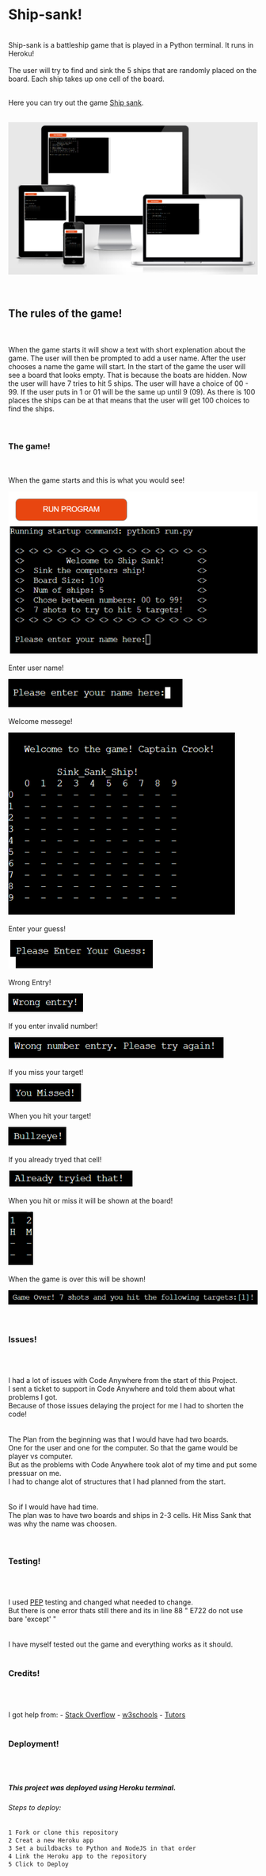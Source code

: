 # Ship-sank!
<br>
Ship-sank is a battleship game that is played in a Python terminal.
It runs in Heroku!
<br>
<br>
The user will try to find and sink the 5 ships that are randomly placed on the board.
Each ship takes up one cell of the board.
<br>
<br>

Here you can try out the game [Ship sank](https://ship-sank.herokuapp.com/).
<br>
<br>

![Screenshot of Am I Responsive page.](/img/amIresponsive.png)
<br>
<br>
<br>

## The rules of the game!
<br>
<br>
When the game starts it will show a text with short explenation about the game.
The user will then be prompted to add a user name.
After the user chooses a name the game will start.
In the start of the game the user will see a board that looks empty.
That is because the boats are hidden.
Now the user will have 7 tries to hit 5 ships.
The user will have a choice of 00 - 99.
If the user puts in 1 or 01 will be the same up until 9 (09).
As there is 100 places the ships can be at that means that the user
will get 100 choices to find the ships.
<br>
<br>
<br>

### The game!
<br>
<br>
When the game starts and this is what you would see!
<br>

![Screenshot of start-page.](/img/start.png)
<br>
<br>
Enter user name!
<br>

![Please enter your name here.](/img/name.png)
<br>
<br>
Welcome messege!
<br>

![Welcome...](/img/welcome.png)
<br>
<br>
Enter your guess!
<br>

![Please enter guess.](/img/guess.png)
<br>
<br>
Wrong Entry!
<br>

![If you enter other then a numbers.](/img/wrongentry.png)
<br>
<br>
If you enter invalid number!
<br>

![Wrong number entry.](/img/wrongnumber.png)
<br>
<br>
If you miss your target!
<br>

![If you miss the target.](/img/missed.png)
<br>
<br>
When you hit your target!
<br>

![Bullzeye](/img/bullzeye.png)
<br>
<br>
If you already tryed that cell!
<br>

![Already tryed that.](/img/already.png)
<br>
<br>
When you hit or miss it will be shown at the board!
<br>

![The choosen cells will be marked.](/img/hitmiss.png)
<br>
<br>
When the game is over this will be shown!
<br>

![Game over.](/img/gameover.png)
<br>
<br>
<br>

### Issues!
<br>
<br>

I had a lot of issues with Code Anywhere from the start of this Project.<br>
I sent a ticket to support in Code Anywhere and told them about what problems I got.<br>
Because of those issues delaying the project for me I had to shorten the code!<br>
<br><br>
The Plan from the beginning was that I would have had two boards.<br>
One for the user and one for the computer. So that the game would be player vs computer.<br>
But as the problems with Code Anywhere took alot of my time and put some pressuar on me.<br>
I had to change alot of structures that I had planned from the start.<br>
<br><br>
So if I would have had time.<br>
The plan was to have two boards and ships in 2-3 cells. Hit Miss Sank that was why the name was choosen.
<br>
<br>
<br>

### Testing!
<br>
<br>

I used [PEP](https://pep8ci.herokuapp.com//) testing and changed what needed to change.<br>
But there is one error thats still there and its in line 88 " E722 do not use bare 'except' "<br>
<br>
<br>
I have myself tested out the game and everything works as it should.
<br>
<br>

### Credits!
<br>
<br>

I got help from:
    - [Stack Overflow](https://stackoverflow.com/)
    - [w3schools](https://www.w3schools.com/)
    - [Tutors](https://learn.codeinstitute.net/)
<br>
<br>

### Deployment!
<br>
<br>

##### This project was deployed using Heroku terminal.

###### Steps to deploy:
    1 Fork or clone this repository
    2 Creat a new Heroku app
    3 Set a buildbacks to Python and NodeJS in that order
    4 Link the Heroku app to the repository
    5 Click to Deploy
